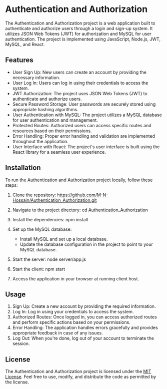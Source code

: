 # Authentication and Authorization

The Authentication and Authorization project is a web application built to authenticate and authorize users through a login and sign-up system. It utilizes JSON Web Tokens (JWT) for authorization and MySQL for user authentication. The project is implemented using JavaScript, Node.js, JWT, MySQL, and React.

## Features

- User Sign Up: New users can create an account by providing the necessary information.
- User Log In: Users can log in using their credentials to access the system.
- JWT Authorization: The project uses JSON Web Tokens (JWT) to authenticate and authorize users.
- Secure Password Storage: User passwords are securely stored using appropriate hashing algorithms.
- User Authentication with MySQL: The project utilizes a MySQL database for user authentication and management.
- Protected Routes: Authorized users can access specific routes and resources based on their permissions.
- Error Handling: Proper error handling and validation are implemented throughout the application.
- User Interface with React: The project's user interface is built using the React library for a seamless user experience.

## Installation

To run the Authentication and Authorization project locally, follow these steps:

1. Clone the repository: https://github.com/M-N-Hossain/Authentication_Authorization.git
2. Navigate to the project directory: cd Authentication_Authorization
3. Install the dependencies: npm install
4. Set up the MySQL database:
   - Install MySQL and set up a local database.
   - Update the database configuration in the project to point to your MySQL database.
   
5. Start the server: node server/app.js
6. Start the client: npm start
7. Access the application in your browser at running client host.

## Usage

1. Sign Up: Create a new account by providing the required information.
2. Log In: Log in using your credentials to access the system.
3. Authorized Routes: Once logged in, you can access authorized routes and perform specific actions based on your permissions.
4. Error Handling: The application handles errors gracefully and provides appropriate feedback in case of any issues.
5. Log Out: When you're done, log out of your account to terminate the session.


## License

The Authentication and Authorization project is licensed under the [MIT License](https://opensource.org/licenses/MIT). Feel free to use, modify, and distribute the code as permitted by the license.









